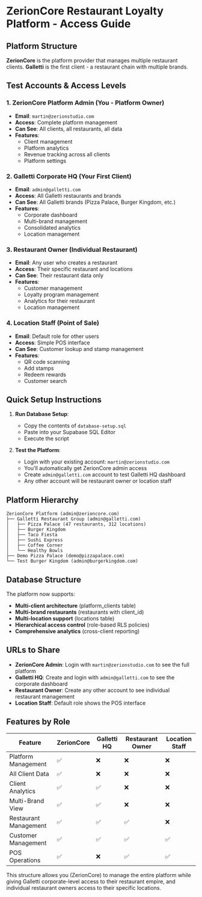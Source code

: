 # ZerionCore Restaurant Loyalty Platform - Access Guide

## Platform Structure

**ZerionCore** is the platform provider that manages multiple restaurant clients.
**Galletti** is the first client - a restaurant chain with multiple brands.

## Test Accounts & Access Levels

### 1. ZerionCore Platform Admin (You - Platform Owner)
- **Email**: `martin@zerionstudio.com`
- **Access**: Complete platform management
- **Can See**: All clients, all restaurants, all data
- **Features**: 
  - Client management
  - Platform analytics
  - Revenue tracking across all clients
  - Platform settings

### 2. Galletti Corporate HQ (Your First Client)
- **Email**: `admin@galletti.com`
- **Access**: All Galletti restaurants and brands
- **Can See**: All Galletti brands (Pizza Palace, Burger Kingdom, etc.)
- **Features**:
  - Corporate dashboard
  - Multi-brand management
  - Consolidated analytics
  - Location management

### 3. Restaurant Owner (Individual Restaurant)
- **Email**: Any user who creates a restaurant
- **Access**: Their specific restaurant and locations
- **Can See**: Their restaurant data only
- **Features**:
  - Customer management
  - Loyalty program management
  - Analytics for their restaurant
  - Location management

### 4. Location Staff (Point of Sale)
- **Email**: Default role for other users
- **Access**: Simple POS interface
- **Can See**: Customer lookup and stamp management
- **Features**:
  - QR code scanning
  - Add stamps
  - Redeem rewards
  - Customer search

## Quick Setup Instructions

1. **Run Database Setup**:
   - Copy the contents of `database-setup.sql`
   - Paste into your Supabase SQL Editor
   - Execute the script

2. **Test the Platform**:
   - Login with your existing account: `martin@zerionstudio.com`
   - You'll automatically get ZerionCore admin access
   - Create `admin@galletti.com` account to test Galletti HQ dashboard
   - Any other account will be restaurant owner or location staff

## Platform Hierarchy

```
ZerionCore Platform (admin@zerioncore.com)
├── Galletti Restaurant Group (admin@galletti.com)
│   ├── Pizza Palace (47 restaurants, 312 locations)
│   ├── Burger Kingdom
│   ├── Taco Fiesta
│   ├── Sushi Express
│   ├── Coffee Corner
│   └── Healthy Bowls
├── Demo Pizza Palace (demo@pizzapalace.com)
└── Test Burger Kingdom (admin@burgerkingdom.com)
```

## Database Structure

The platform now supports:
- **Multi-client architecture** (platform_clients table)
- **Multi-brand restaurants** (restaurants with client_id)
- **Multi-location support** (locations table)
- **Hierarchical access control** (role-based RLS policies)
- **Comprehensive analytics** (cross-client reporting)

## URLs to Share

- **ZerionCore Admin**: Login with `martin@zerionstudio.com` to see the full platform
- **Galletti HQ**: Create and login with `admin@galletti.com` to see the corporate dashboard
- **Restaurant Owner**: Create any other account to see individual restaurant management
- **Location Staff**: Default role shows the POS interface

## Features by Role

| Feature | ZerionCore | Galletti HQ | Restaurant Owner | Location Staff |
|---------|------------|-------------|------------------|----------------|
| Platform Management | ✅ | ❌ | ❌ | ❌ |
| All Client Data | ✅ | ❌ | ❌ | ❌ |
| Client Analytics | ✅ | ✅ | ❌ | ❌ |
| Multi-Brand View | ✅ | ✅ | ❌ | ❌ |
| Restaurant Management | ✅ | ✅ | ✅ | ❌ |
| Customer Management | ✅ | ✅ | ✅ | ✅ |
| POS Operations | ✅ | ❌ | ✅ | ✅ |

This structure allows you (ZerionCore) to manage the entire platform while giving Galletti corporate-level access to their restaurant empire, and individual restaurant owners access to their specific locations. 